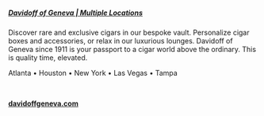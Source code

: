 ##### [Davidoff of Geneva | Multiple Locations](//www.davidoffgeneva.com)

Discover rare and exclusive cigars in our bespoke vault. Personalize cigar boxes and accessories, or relax in our luxurious lounges. Davidoff of Geneva since 1911 is your passport to a cigar world above the ordinary. This is quality time, elevated.

Atlanta • Houston • New York • Las Vegas • Tampa 

&nbsp;

[**davidoffgeneva.com**](//www.davidoffgeneva.com)
